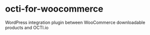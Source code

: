 # octi-for-woocommerce
WordPress integration plugin between WooCommerce downloadable products and OCTI.io
